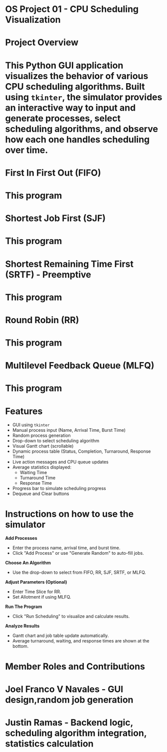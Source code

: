 # OS Project 01 - CPU Scheduling Visualization

# Project Overview
# This Python GUI application visualizes the behavior of various CPU scheduling algorithms. Built using `tkinter`, the simulator provides an interactive way to input and generate processes, select scheduling algorithms, and observe how each one handles scheduling over time.

# First In First Out (FIFO)
# This program 
# 
# Shortest Job First (SJF)
# This program 
# 
# Shortest Remaining Time First (SRTF) - Preemptive
# This program 
# 
# Round Robin (RR)
# This program 
# 
# Multilevel Feedback Queue (MLFQ)
# This program 
# Features
- GUI using `tkinter`
- Manual process input (Name, Arrival Time, Burst Time)
- Random process generation
- Drop-down to select scheduling algorithm
- Visual Gantt chart (scrollable)
- Dynamic process table (Status, Completion, Turnaround, Response Time)
- Live action messages and CPU queue updates
- Average statistics displayed:
  - Waiting Time
  - Turnaround Time
  - Response Time
- Progress bar to simulate scheduling progress
- Dequeue and Clear buttons
  
# Instructions on how to use the simulator
**Add Processes**
   - Enter the process name, arrival time, and burst time.
   - Click "Add Process" or use "Generate Random" to auto-fill jobs.

**Choose An Algorithm**
   - Use the drop-down to select from FIFO, RR, SJF, SRTF, or MLFQ.
     
**Adjust Parameters (Optional)**  
   - Enter Time Slice for RR.
   - Set Allotment if using MLFQ.
     
**Run The Program**
   - Click "Run Scheduling" to visualize and calculate results.
     
**Analyze Results**
   - Gantt chart and job table update automatically.
   - Average turnaround, waiting, and response times are shown at the bottom.
     
# Member Roles and Contributions
# Joel Franco V Navales - GUI design,random job generation
# Justin Ramas - Backend logic, scheduling algorithm integration, statistics calculation
